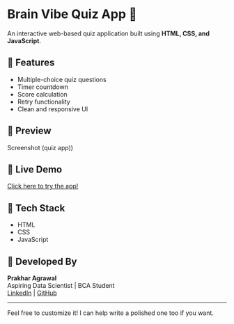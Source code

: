 # Brain Vibe Quiz App 🎯

An interactive web-based quiz application built using **HTML, CSS, and JavaScript**. 

## 🚀 Features

- Multiple-choice quiz questions
- Timer countdown
- Score calculation
- Retry functionality
- Clean and responsive UI

## 📸 Preview
Screenshot (quiz app)) <!-- You can add a real screenshot -->

## 🔗 Live Demo

[Click here to try the app!](https://prakharagrawal123.github.io/Brain-Vibe-Quiz-App/)

## 📁 Tech Stack

- HTML
- CSS
- JavaScript

## 🧠 Developed By

**Prakhar Agrawal**  
Aspiring Data Scientist | BCA Student  
[LinkedIn](https://www.linkedin.com/in/your-profile) | [GitHub](https://github.com/PrakharAgrawal123)

---

Feel free to customize it! I can help write a polished one too if you want.

